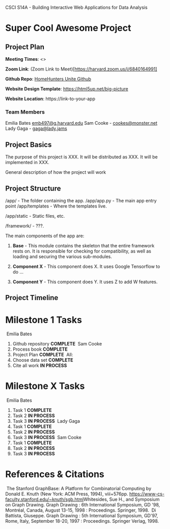CSCI S14A - Building Interactive Web Applications for Data Analysis

# Super Cool Awesome Project

## Project Plan

**Meeting Times**: <<meeting times>>

**Zoom Link**: (Zoom Link to Meet)[https://harvard.zoom.us/j/6840164991]

**Github Repo**: [HomeHunters Unite Github](https://github.com/Harvard-DCE-BIWADA/s14a2023-final-HomeHunter)

**Website Design Template**: https://html5up.net/big-picture

**Website Location**: https://link-to-your-app

### Team Members

Emilia Bates emb497@g.harvard.edu
Sam Cooke - cookes@monster.net
Lady Gaga - gaga@lady.jams

## Project Basics

The purpose of this project is XXX. It will be distributed as XXX. It will be implemented in XXX.

General description of how the project will work

## Project Structure

/app/ - The folder containing the app.
/app/app.py - The main app entry point
/app/templates - Where the templates live.

/app/static - Static files, etc.

/framework/ - ???.

The main components of the app are:

1. **Base** - This module contains the skeleton that the entire framework rests on. It is responsible
   for checking for compatibility, as well as loading and securing the various sub-modules.

2. **Component X** - This component does X. It uses Google Tensorflow to do ...

3. **Component Y** - This component does Y. It uses Z to add W features.

## Project Timeline

# Milestone 1 Tasks

​
Emilia Bates

1. Github repository **COMPLETE**
   ​
   Sam Cooke
1. Process book **COMPLETE**
1. Project Plan **COMPLETE**
   ​
   All:
1. Choose data set **COMPLETE**
1. Cite all work **IN PROCESS**
   ​

# Milestone X Tasks

​
Emilia Bates
​

1. Task 1 **COMPLETE**
2. Task 2 **IN PROCESS**
3. Task 3 **IN PROCESS**
   ​
   Lady Gaga
   ​
4. Task 1 **COMPLETE**
5. Task 2 **IN PROCESS**
6. Task 3 **IN PROCESS**
   ​
   Sam Cooke
   ​
7. Task 1 **COMPLETE**
8. Task 2 **IN PROCESS**
9. Task 3 **IN PROCESS**
   ​

# References & Citations

​
The Stanford GraphBase: A Platform for Combinatorial Computing by Donald E. Knuth (New York: ACM Press, 1994), viii+576pp.
https://www-cs-faculty.stanford.edu/~knuth/sgb.html
​
Whitesides, Sue H., and Symposium on Graph Drawing. Graph Drawing : 6th International Symposium, GD '98, Montréal, Canada, August 13-15, 1998 : Proceedings. Springer, 1998.
​
Di Battista, Giuseppe. Graph Drawing : 5th International Symposium, GD'97, Rome, Italy, September 18-20, 1997 : Proceedings. Springer Verlag, 1998.

